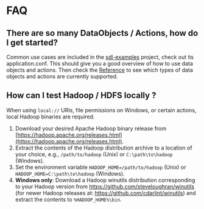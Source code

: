 # FAQ

## There are so many DataObjects / Actions, how do I get started?
Common use cases are included in the [sdl-examples](https://github.com/smart-data-lake/sdl-examples) project, 
check out its application.conf.
This should give you a good overview of how to use data objects and actions.
Then check the [Reference](Reference.md) to see which types of data objects and actions are currently supported.

## How can I test Hadoop / HDFS locally ?
When using `local://` URIs, file permissions on Windows, or certain actions, local Hadoop binaries are required.

 1. Download your desired Apache Hadoop binary release from [https://hadoop.apache.org/releases.html](https://hadoop.apache.org/releases.html).
 1. Extract the contents of the Hadoop distribution archive to a location of your choice, e.g., `/path/to/hadoop` (Unix) or `C:\path\to\hadoop` (Windows).
 1. Set the environment variable `HADOOP_HOME=/path/to/hadoop` (Unix) or `HADOOP_HOME=C:\path\to\hadoop` (Windows). 
 1. **Windows only**: Download a Hadoop winutils distribution corresponding to your Hadoop version from https://github.com/steveloughran/winutils (for newer Hadoop releases at: https://github.com/cdarlint/winutils) and extract the contents to `%HADOOP_HOME%\bin`.
